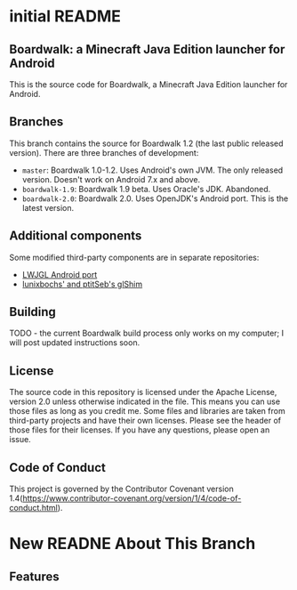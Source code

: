 # initial README
## Boardwalk: a Minecraft Java Edition launcher for Android 
This is the source code for Boardwalk, a Minecraft Java Edition launcher for Android. 
## Branches 
This branch contains the source for Boardwalk 1.2 (the last public released version). 
There are three branches of development: 
- `master`: Boardwalk 1.0-1.2. Uses Android's own JVM. The only released version. Doesn't work on Android 7.x and above.
- `boardwalk-1.9`: Boardwalk 1.9 beta. Uses Oracle's JDK. Abandoned.
- `boardwalk-2.0`: Boardwalk 2.0. Uses OpenJDK's Android port. This is the latest version. 
## Additional components 
Some modified third-party components are in separate repositories: 
- [LWJGL Android port](https://github.com/BoardwalkApp/boardwalk-lwjgl)
- [lunixbochs' and ptitSeb's glShim](https://github.com/BoardwalkApp/boardwalk-glshim) 
## Building 
TODO - the current Boardwalk build process only works on my computer; I will post updated instructions soon. 
## License 
The source code in this repository is licensed under the Apache License, version 2.0 unless otherwise indicated in the file. 
This means you can use those files as long as you credit me. 
Some files and libraries are taken from third-party projects and have their own licenses. Please see the header of those files for their licenses. 
If you have any questions, please open an issue. 
## Code of Conduct 
This project is governed by the Contributor Covenant version 1.4(https://www.contributor-covenant.org/version/1/4/code-of-conduct.html). 
# New READNE About This Branch  
## Features
